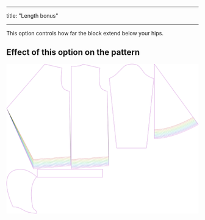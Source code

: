 - - -
title: "Length bonus"
- - -

This option controls how far the block extend below your hips.

## Effect of this option on the pattern

![This image shows the effect of this option by superimposing several variants that have a different value for this option](yuri_lengthbonus_sample.svg "Effect of this option on the pattern")
